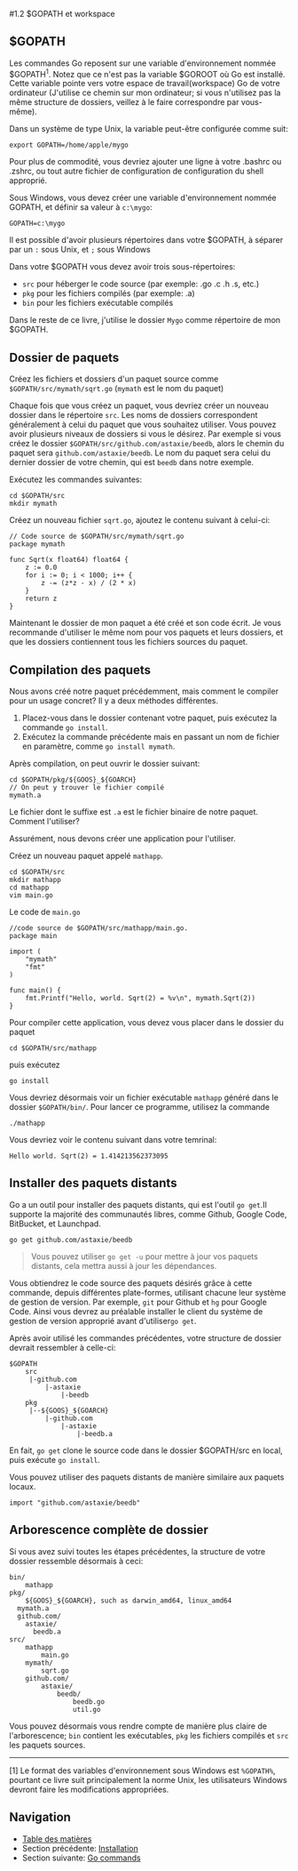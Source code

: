 #1.2 $GOPATH et workspace

## $GOPATH

Les commandes Go reposent sur une variable d'environnement nommée $GOPATH<sup>1</sup>. Notez que ce n'est pas la variable $GOROOT où Go est installé.
Cette variable pointe vers votre espace de travail(workspace) Go de votre ordinateur (J'utilise ce chemin sur mon ordinateur; si vous n'utilisez pas
la même structure de dossiers, veillez à le faire correspondre par vous-même).

Dans un système de type Unix, la variable peut-être configurée comme suit:
	
    export GOPATH=/home/apple/mygo

Pour plus de commodité, vous devriez ajouter une ligne à votre .bashrc ou .zshrc, ou tout autre fichier de configuration de configuration du shell approprié.
	
Sous Windows, vous devez créer une variable d'environnement nommée GOPATH, et définir sa valeur à `c:\mygo`:

    GOPATH=c:\mygo 

Il est possible d'avoir plusieurs répertoires dans votre $GOPATH, à séparer par un `:` sous Unix, et `;` sous Windows

Dans votre $GOPATH vous devez avoir trois sous-répertoires:

* `src` pour héberger le code source (par exemple: .go .c .h .s, etc.)
* `pkg` pour les fichiers compilés (par exemple: .a)
* `bin` pour les fichiers exécutable compilés

Dans le reste de ce livre, j'utilise le dossier `Mygo` comme répertoire de mon $GOPATH.

## Dossier de paquets

Créez les fichiers et dossiers d'un paquet source comme `$GOPATH/src/mymath/sqrt.go` (`mymath` est le nom du paquet)

Chaque fois que vous créez un paquet, vous devriez créer un nouveau dossier dans le répertoire `src`.
Les noms de dossiers correspondent généralement à celui du paquet que vous souhaitez utiliser.
Vous pouvez avoir plusieurs niveaux de dossiers si vous le désirez.
Par exemple si vous créez le dossier `$GOPATH/src/github.com/astaxie/beedb`, alors le chemin du paquet sera `github.com/astaxie/beedb`.
Le nom du paquet sera celui du dernier dossier de votre chemin, qui est `beedb` dans notre exemple.

Exécutez les commandes suivantes:

	cd $GOPATH/src
	mkdir mymath
	
Créez un nouveau fichier `sqrt.go`, ajoutez le contenu suivant à celui-ci:

	// Code source de $GOPATH/src/mymath/sqrt.go
	package mymath
	
	func Sqrt(x float64) float64 {
		z := 0.0
		for i := 0; i < 1000; i++ {
			z -= (z*z - x) / (2 * x)
		}
		return z
	}
	
Maintenant le dossier de mon paquet a été créé et son code écrit. Je vous recommande d'utiliser le même nom pour vos paquets et leurs dossiers,
et que les dossiers contiennent tous les fichiers sources du paquet.

## Compilation des paquets

Nous avons créé notre paquet précédemment, mais comment le compiler pour un usage concret? Il y a deux méthodes différentes.

1. Placez-vous dans le dossier contenant votre paquet, puis exécutez la commande `go install`.
2. Exécutez la commande précédente mais en passant un nom de fichier en paramètre, comme `go install mymath`.

Après compilation, on peut ouvrir le dossier suivant:

	cd $GOPATH/pkg/${GOOS}_${GOARCH}
	// On peut y trouver le fichier compilé
	mymath.a
	
Le fichier dont le suffixe est `.a` est le fichier binaire de notre paquet. Comment l'utiliser?

Assurément, nous devons créer une application pour l'utiliser.

Créez un nouveau paquet appelé `mathapp`.

	cd $GOPATH/src
	mkdir mathapp
	cd mathapp
	vim main.go
	
Le code de `main.go`

	//code source de $GOPATH/src/mathapp/main.go.
	package main
	
	import (
		"mymath"
		"fmt"
	)
	
	func main() {
		fmt.Printf("Hello, world. Sqrt(2) = %v\n", mymath.Sqrt(2))
	}
	
Pour compiler cette application, vous devez vous placer dans le dossier du paquet

    cd $GOPATH/src/mathapp

puis exécutez

    go install

Vous devriez désormais voir un fichier exécutable `mathapp` généré dans le dossier `$GOPATH/bin/`.
Pour lancer ce programme, utilisez la commande

    ./mathapp

Vous devriez voir le contenu suivant dans votre temrinal:

    Hello world. Sqrt(2) = 1.414213562373095
	
## Installer des paquets distants

Go a un outil pour installer des paquets distants, qui est l'outil `go get`.Il supporte la majorité des communautés libres, comme
Github, Google Code, BitBucket, et Launchpad.

    go get github.com/astaxie/beedb

>Vous pouvez utiliser `go get -u` pour mettre à jour vos paquets distants, cela mettra aussi à jour les dépendances.

Vous obtiendrez le code source des paquets désirés grâce à cette commande, depuis différentes plate-formes, utilisant chacune leur système de gestion de version.
Par exemple, `git` pour Github et `hg` pour Google Code. Ainsi vous devrez au préalable installer le client du système de gestion de version approprié
avant d'utiliser`go get`.

Après avoir utilisé les commandes précédentes, votre structure de dossier devrait ressembler à celle-ci:

	$GOPATH
		src
		 |-github.com
		 	 |-astaxie
		 	 	 |-beedb
		pkg
		 |--${GOOS}_${GOARCH}
		 	 |-github.com
		 	 	 |-astaxie
		 	 	 	 |-beedb.a

En fait, `go get` clone le source code dans le dossier $GOPATH/src en local, puis exécute `go install`.

Vous pouvez utiliser des paquets distants de manière similaire aux paquets locaux.

	import "github.com/astaxie/beedb"
	
##  Arborescence complète de dossier

Si vous avez suivi toutes les étapes précédentes, la structure de votre dossier ressemble désormais à ceci:

	bin/
		mathapp
	pkg/
		${GOOS}_${GOARCH}, such as darwin_amd64, linux_amd64
      mymath.a
      github.com/
        astaxie/
          beedb.a
	src/
		mathapp
			main.go
		mymath/
			sqrt.go
		github.com/
			astaxie/
				beedb/
					beedb.go
					util.go
					
Vous pouvez désormais vous rendre compte de manière plus claire de l'arborescence; `bin` contient les exécutables, `pkg` les fichiers compilés et
`src` les paquets sources.

 - - -
[1] Le format des variables d'environnement sous Windows est `%GOPATH%`, pourtant ce livre suit principalement la norme Unix,
les utilisateurs Windows devront faire les modifications appropriées.

## Navigation

- [Table des matières](preface.md)
- Section précédente: [Installation](01.1.md)
- Section suivante: [Go commands](01.3.md)
